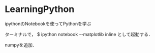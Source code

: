 # LearningPython
ipythonのNotebookを使ってPythonを学ぶ

ターミナルで，
$ ipython notebook --matplotlib inline
として起動する．

numpyを追加．
